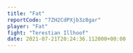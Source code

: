 ```yaml
---
title: "Fat"
reportCode: "7ZH2CdPXjb3z8gar"
player: "Fat"
fight: "Terestian Illhoof"
date: 2021-07-21T20:24:36.112000+00:00
---
```

